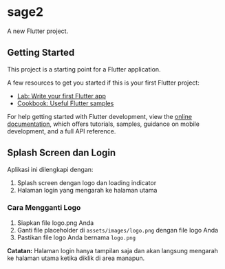 # sage2

A new Flutter project.

## Getting Started

This project is a starting point for a Flutter application.

A few resources to get you started if this is your first Flutter project:

- [Lab: Write your first Flutter app](https://docs.flutter.dev/get-started/codelab)
- [Cookbook: Useful Flutter samples](https://docs.flutter.dev/cookbook)

For help getting started with Flutter development, view the
[online documentation](https://docs.flutter.dev/), which offers tutorials,
samples, guidance on mobile development, and a full API reference.

## Splash Screen dan Login

Aplikasi ini dilengkapi dengan:
1. Splash screen dengan logo dan loading indicator
2. Halaman login yang mengarah ke halaman utama

### Cara Mengganti Logo
1. Siapkan file logo.png Anda
2. Ganti file placeholder di `assets/images/logo.png` dengan file logo Anda
3. Pastikan file logo Anda bernama `logo.png`

**Catatan:** Halaman login hanya tampilan saja dan akan langsung mengarah ke halaman utama ketika diklik di area manapun.
